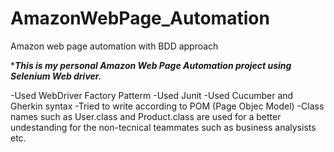 # AmazonWebPage_Automation

Amazon web page automation with BDD approach


****This is my personal Amazon Web Page Automation project using Selenium Web driver.***

-Used WebDriver Factory Patterm
-Used Junit
-Used Cucumber and Gherkin syntax
-Tried to write according to POM (Page Objec Model)
-Class names such as User.class and Product.class are used for a better undestanding for the non-tecnical teammates such as business analysists etc.
